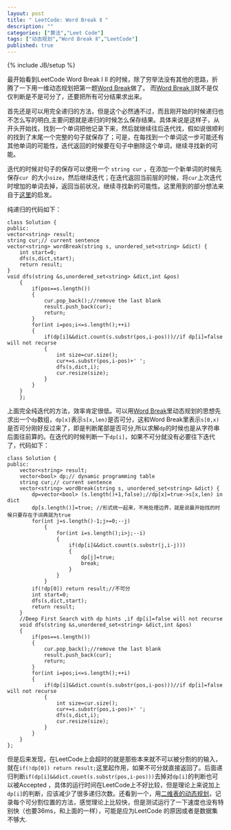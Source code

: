 ```yaml
---
layout: post
title: " LeetCode: Word Break Ⅱ "
description: ""
categories: ["算法","Leet Code"]
tags: ["动态规划","Word Break Ⅱ","LeetCode"]
published: true
---
```


{% include JB/setup %}

最开始看到LeetCode Word Break I II 的时候，除了穷举法没有其他的思路，折腾了一下用一维动态规划把第一题[Word Break][1]做了。 而[Word Break II][2]就不是仅仅判断是不是可分了，还要把所有可分结果求出来。

首先还是可以用完全递归的方法，但是这个必然通不过，而且刚开始的时候递归也不怎么写的明白,主要问题就是递归的时候怎么保存结果。具体来说是这样子，从开头开始找，找到一个单词把他记录下来，然后就继续往后迭代找，假如说很顺利的找到了末尾一个完整的句子就保存了；可是，在每找到一个单词这一步可能还有其他单词的可能性，迭代返回的时候要在句子中删除这个单词，继续寻找新的可能。

迭代的时候对句子的保存可以使用一个 `string cur` ，在添加一个新单词的时候先保存`cur `的大小`size`，然后继续迭代；在迭代返回当前层的时候，将`cur`上次迭代时增加的单词去掉，返回当前状况，继续寻找新的可能性。这里用到的部分想法来自于[这里][3]的启发。

纯递归的代码如下：

    class Solution {
    public:
    vector<string> result;
    string cur;// current sentence
    vector<string> wordBreak(string s, unordered_set<string> &dict) { 
        int start=0;
        dfs(s,dict,start);
        return result;
    }
    void dfs(string &s,unordered_set<string> &dict,int &pos)
        {
            if(pos==s.length())
            {
                cur.pop_back();//remove the last blank
                result.push_back(cur);
                return;
            }
            for(int i=pos;i<=s.length();++i)
            {
                if(dp[i]&&dict.count(s.substr(pos,i-pos)))//if dp[i]=false will not recurse
                {
                    int size=cur.size();
                    cur+=s.substr(pos,i-pos)+' ';
                    dfs(s,dict,i);
                    cur.resize(size);
                }
            }
        }
        };


上面完全纯迭代的方法，效率肯定很低。可以用[Word Break][4]里动态规划的思想先求出一个`dp`数组，`dp[x]`表示`s[x,len)`是否可分，这和Word Break里表示`s[0,x)`是否可分刚好反过来了，即是判断尾部是否可分,所以求解`dp`的时候也是从字符串后面往前算的。在迭代的时候判断一下`dp[i]`，如果不可分就没有必要往下迭代了，代码如下：

    class Solution {
    public:
        vector<string> result;
        vector<bool> dp;// dynamic programming table
        string cur;// current sentence
        vector<string> wordBreak(string s, unordered_set<string> &dict) {
            dp=vector<bool> (s.length()+1,false);//dp[x]=true->s[x,len) in dict
            dp[s.length()]=true; //形式统一起来，不用处理边界，就是说最开始找的时候只要存在于词典就为true
            for(int j=s.length()-1;j>=0;--j)
                {
                    for(int i=s.length();i>j;--i)
                    {
                        if(dp[i]&&dict.count(s.substr(j,i-j))) 
                        {
                            dp[j]=true;
                            break;
                        }
                    }
                }
            if(!dp[0]) return result;//不可分
            int start=0;
            dfs(s,dict,start);
            return result;
        }
        //Deep First Search with dp hints ,if dp[i]=false will not recurse
        void dfs(string &s,unordered_set<string> &dict,int &pos)
        {
            if(pos==s.length())
            {
                cur.pop_back();//remove the last blank
                result.push_back(cur);
                return;
            }
            for(int i=pos;i<=s.length();++i)
            {
                if(dp[i]&&dict.count(s.substr(pos,i-pos)))//if dp[i]=false will not recurse
                {
                    int size=cur.size();
                    cur+=s.substr(pos,i-pos)+' ';
                    dfs(s,dict,i);
                    cur.resize(size);
                }
            }
        }
    };

但是后来发现，在LeetCode上会超时的就是那些本来就不可以被分割的的输入，就在`if(!dp[0]) return result;`这里起作用，如果不可分就直接返回了。后面递归判断`if(dp[i]&&dict.count(s.substr(pos,i-pos)))`去掉对`dp[i]`的判断也可以被Accepted ，具体的运行时间在LeetCode上不好比较，但是理论上来说加上`dp[i]`的判断，应该减少了很多递归次数。还看到一个，用[二维表的动态规划][5]，记录每个可分割位置的方法，感觉理论上比较快，但是测试运行了一下速度也没有特别快（也要36ms，和上面的一样），可能是应为LeetCode 的原因或者是数据集不够大.


  [1]: ./2014-04-23-leetcode_word_break
  [2]: http://oj.leetcode.com/problems/word-break-ii/
  [3]: http://blog.csdn.net/cs_guoxiaozhu/article/details/14104789
  [4]: /2014-04-23-leetcode_word_break
  [5]: http://blog.csdn.net/kenden23/article/details/19543349